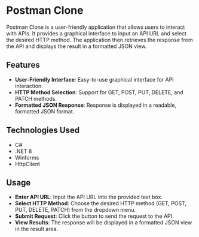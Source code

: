 # Postman Clone

Postman Clone is a user-friendly application that allows users to interact with APIs. It provides a graphical interface to input an API URL and select the desired HTTP method. The application then retrieves the response from the API and displays the result in a formatted JSON view.

## Features

- **User-Friendly Interface**: Easy-to-use graphical interface for API interaction.
- **HTTP Method Selection**: Support for GET, POST, PUT, DELETE, and PATCH methods.
- **Formatted JSON Response**: Response is displayed in a readable, formatted JSON format.

## Technologies Used

- C#
- .NET 8
- Winforms
- HttpClient

## Usage

- **Enter API URL**: Input the API URL into the provided text box.
- **Select HTTP Method**: Choose the desired HTTP method (GET, POST, PUT, DELETE, PATCH) from the dropdown menu.
- **Submit Request**: Click the button to send the request to the API.
- **View Results**: The response will be displayed in a formatted JSON view in the result area.


